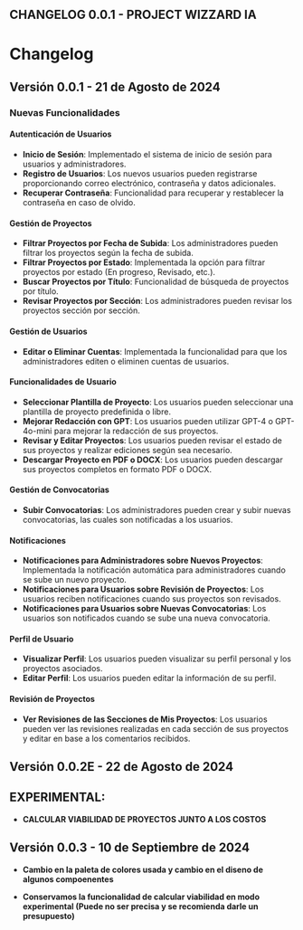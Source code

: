## CHANGELOG 0.0.1 - PROJECT WIZZARD IA

# Changelog

## Versión 0.0.1 - 21 de Agosto de 2024

### Nuevas Funcionalidades

#### Autenticación de Usuarios
- **Inicio de Sesión**: Implementado el sistema de inicio de sesión para usuarios y administradores.
- **Registro de Usuarios**: Los nuevos usuarios pueden registrarse proporcionando correo electrónico, contraseña y datos adicionales.
- **Recuperar Contraseña**: Funcionalidad para recuperar y restablecer la contraseña en caso de olvido.

#### Gestión de Proyectos
- **Filtrar Proyectos por Fecha de Subida**: Los administradores pueden filtrar los proyectos según la fecha de subida.
- **Filtrar Proyectos por Estado**: Implementada la opción para filtrar proyectos por estado (En progreso, Revisado, etc.).
- **Buscar Proyectos por Título**: Funcionalidad de búsqueda de proyectos por título.
- **Revisar Proyectos por Sección**: Los administradores pueden revisar los proyectos sección por sección.

#### Gestión de Usuarios
- **Editar o Eliminar Cuentas**: Implementada la funcionalidad para que los administradores editen o eliminen cuentas de usuarios.

#### Funcionalidades de Usuario
- **Seleccionar Plantilla de Proyecto**: Los usuarios pueden seleccionar una plantilla de proyecto predefinida o libre.
- **Mejorar Redacción con GPT**: Los usuarios pueden utilizar GPT-4 o GPT-4o-mini para mejorar la redacción de sus proyectos.
- **Revisar y Editar Proyectos**: Los usuarios pueden revisar el estado de sus proyectos y realizar ediciones según sea necesario.
- **Descargar Proyecto en PDF o DOCX**: Los usuarios pueden descargar sus proyectos completos en formato PDF o DOCX.

#### Gestión de Convocatorias
- **Subir Convocatorias**: Los administradores pueden crear y subir nuevas convocatorias, las cuales son notificadas a los usuarios.

#### Notificaciones
- **Notificaciones para Administradores sobre Nuevos Proyectos**: Implementada la notificación automática para administradores cuando se sube un nuevo proyecto.
- **Notificaciones para Usuarios sobre Revisión de Proyectos**: Los usuarios reciben notificaciones cuando sus proyectos son revisados.
- **Notificaciones para Usuarios sobre Nuevas Convocatorias**: Los usuarios son notificados cuando se sube una nueva convocatoria.

#### Perfil de Usuario
- **Visualizar Perfil**: Los usuarios pueden visualizar su perfil personal y los proyectos asociados.
- **Editar Perfil**: Los usuarios pueden editar la información de su perfil.

#### Revisión de Proyectos
- **Ver Revisiones de las Secciones de Mis Proyectos**: Los usuarios pueden ver las revisiones realizadas en cada sección de sus proyectos y editar en base a los comentarios recibidos.

## Versión 0.0.2E - 22 de Agosto de 2024
## EXPERIMENTAL:

- **CALCULAR VIABILIDAD DE PROYECTOS JUNTO A LOS COSTOS**

## Versión 0.0.3 - 10 de Septiembre de 2024

- **Cambio en la paleta de colores usada y cambio en el diseno de algunos compoenentes**

- **Conservamos la funcionalidad de calcular viabilidad en modo experimental (Puede no ser precisa y se recomienda darle un presupuesto)**